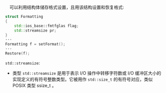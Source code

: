 
&emsp;可以利用结构体储存格式设置，且用该结构设置和恢复格式:

```cpp
struct Formatting
{
    std::ios_base::fmtfglas flag;
    std::streamsize pr;
}
···
Formatting f = setFormat();
···
Restore(f);
```

`std::streamsize`: 
+ 类型 `std::streamsize` 是用于表示 I/O 操作中转移字符数或 I/O 缓冲区大小的实现定义的有符号整数类型。它被用作 `std::size_t` 的有符号对应，类似 POSIX 类型 ssize_t 。





